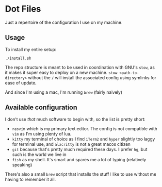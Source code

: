 # Dot Files

Just a repertoire of the configuration I use on my machine.

## Usage

To install my entire setup:

```shell
./install.sh
```

The repo structure is meant to be used in coordination with GNU's `stow`, as it
makes it super easy to deploy on a new machine. `stow <path-to-directory>`
without the `/` will install the associated config using symlinks for ease of
update.

And since I'm using a mac, I'm running `brew` (fairly naively)

## Available configuration

I don't use _that_ much software to begin with, so the list is pretty short:

- `neovim` which is my primary text editor. The config is not compatible with
  `vim` as I'm using plenty of lua.
- `kitty` my terminal of choice as I find `iTerm2` and `hyper` slightly too
  laggy for terminal use, and `alacritty` is not a great macos citizen
- `git` because that's pretty much required these days. I prefer `hg`, but
  such is the world we live in
- `fish` as my shell. It's smart and spares me a lot of typing (relatively
  speaking)

There's also a small `brew` script that installs the stuff I like to use
without me having to remember it all.
